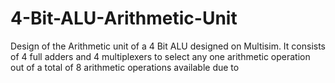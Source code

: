 # 4-Bit-ALU-Arithmetic-Unit
Design of the Arithmetic unit of a 4 Bit ALU designed on Multisim. It consists of 4 full adders and 4 multiplexers to select any one arithmetic operation out of a total of 8 arithmetic operations available due to 
